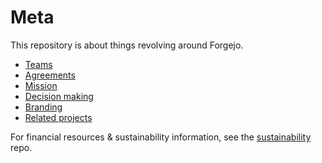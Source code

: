 # Meta

This repository is about things revolving around Forgejo.

* [Teams](TEAMS.md)
* [Agreements](AGREEMENTS.md)
* [Mission](MISSION.md)
* [Decision making](DECISION-MAKING.md)
* [Branding](branding/README.md)
* [Related projects](CONTRIB.md)

For financial resources & sustainability information, see the
[sustainability](https://codeberg.org/forgejo/sustainability) repo.
